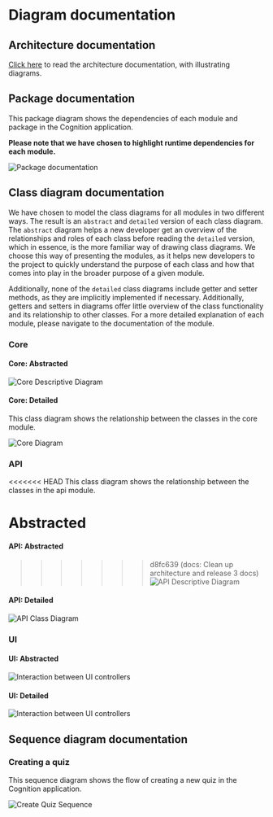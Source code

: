 # Diagram documentation

## Architecture documentation

[Click here](../release2/ARCHITECTURE.md) to read the architecture documentation, with illustrating diagrams.

## Package documentation

This package diagram shows the dependencies of each module and package in the Cognition application.

**Please note that we have chosen to highlight runtime dependencies for each module.**

![Package documentation](../plantuml/release3/img/package_diagram.png)

## Class diagram documentation

We have chosen to model the class diagrams for all modules in two different ways. The result is an `abstract`
and `detailed` version of each class diagram. The `abstract` diagram helps a new developer get an overview of the
relationships and roles of each class before reading the `detailed` version, which in essence, is the more familiar way
of drawing class diagrams. We choose this way of presenting the modules, as it helps new developers to the project to
quickly understand the purpose of each class and how that comes into play in the broader purpose of a given module.

Additionally, none of the `detailed` class diagrams include getter and setter methods, as they are implicitly
implemented if necessary. Additionally, getters and setters in diagrams offer little overview of the class functionality
and its relationship to other classes. For a more detailed explanation of each module, please navigate to the
documentation of the module.

### Core

#### Core: Abstracted

![Core Descriptive Diagram](../plantuml/release3/img/core_abstracted.png)

#### Core: Detailed

This class diagram shows the relationship between the classes in the core module.

![Core Diagram](../plantuml/release3/img/core_detailed.png)


### API

<<<<<<< HEAD
This class diagram shows the relationship between the classes in the api module.

**Abstracted**
=======
#### API: Abstracted

>>>>>>> d8fc639 (docs: Clean up architecture and release 3 docs)
![API Descriptive Diagram](../plantuml/release3/img/api_abstracted.png)

#### API: Detailed

![API Class Diagram](../plantuml/release3/img/api_detailed.png)

### UI

#### UI: Abstracted

![Interaction between UI controllers](../plantuml/release2/img/ui_controllers_abstracted.png)

#### UI: Detailed

![Interaction between UI controllers](../plantuml/release2/img/ui_controllers_detailed.png)

## Sequence diagram documentation

### Creating a quiz

This sequence diagram shows the flow of creating a new quiz in the Cognition application.

![Create Quiz Sequence](../plantuml/release3/img/create_quiz_sequence.png)

